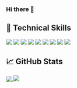 ### Hi there 👋

<!--
### 🤝 Connect with me:

	https://img.shields.io/badge/Twitter-1DA1F2?style=for-the-badge&logo=twitter&logoColor=white
  https://img.shields.io/badge/LinkedIn-0077B5?style=for-the-badge&logo=linkedin&logoColor=white  
  https://img.shields.io/badge/Medium-12100E?style=for-the-badge&logo=medium&logoColor=white
  https://img.shields.io/badge/YouTube-FF0000?style=for-the-badge&logo=youtube&logoColor=white
-->
    
## 💼 Technical Skills
![](https://img.shields.io/badge/.NET-5C2D91?style=for-the-badge&logo=.net&logoColor=white)
![](https://img.shields.io/badge/C%23-239120?style=for-the-badge&logo=c-sharp&logoColor=white)
![](https://img.shields.io/badge/Microsoft_Azure-0089D6?style=for-the-badge&logo=microsoft-azure&logoColor=white)
![](https://img.shields.io/badge/Azure_Functions-0089D6?style=for-the-badge&logo=microsoft-azure&logoColor=white)
![](https://img.shields.io/badge/App_Service-0089D6?style=for-the-badge&logo=microsoft-azure&logoColor=white)
![](https://img.shields.io/badge/Static_Web_Apps-0089D6?style=for-the-badge&logo=microsoft-azure&logoColor=white)
![](https://img.shields.io/badge/Logic_Apps-0089D6?style=for-the-badge&logo=microsoft-azure&logoColor=white)
![](https://img.shields.io/badge/Cosmos_DB-0089D6?style=for-the-badge&logo=microsoft-azure&logoColor=white)
![](https://img.shields.io/badge/Microsoft_SQL_Server-CC2927?style=for-the-badge&logo=microsoft-sql-server&logoColor=white)

<!--
https://img.shields.io/badge/HTML-239120?style=for-the-badge&logo=html5&logoColor=white
https://img.shields.io/badge/TypeScript-007ACC?style=for-the-badge&logo=typescript&logoColor=white
https://img.shields.io/badge/JavaScript-323330?style=for-the-badge&logo=javascript&logoColor=F7DF1E
-->

## 📈 GitHub Stats 

<a href="https://github.com/calloncampbell">
  <img align="center" src="https://github-readme-stats.vercel.app/api?username=calloncampbell" />
</a>
<a href="https://github.com/calloncampbell/github-readme-stats">
  <img align="top" src="https://github-readme-stats.vercel.app/api/top-langs/?username=calloncampbell&layout=compact" />
</a>

<!--
**calloncampbell/calloncampbell** is a ✨ _special_ ✨ repository because its `README.md` (this file) appears on your GitHub profile.

Here are some ideas to get you started:

- 🔭 I’m currently working on ...
- 🌱 I’m currently learning ...
- 👯 I’m looking to collaborate on ...
- 🤔 I’m looking for help with ...
- 💬 Ask me about ...
- 📫 How to reach me: ...
- 😄 Pronouns: ...
- ⚡ Fun fact: ...
-->
